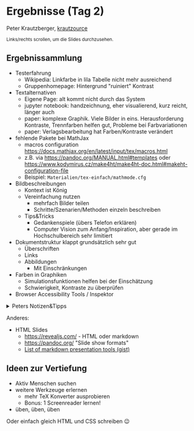 # Ergebnisse (Tag 2)

Peter Krautzberger, [krautzource](https://krautzource.com)

<small>Links/rechts scrollen, um die Slides durchzusehen.</small>

## Ergebnissammlung

- Testerfahrung
  - Wikipedia: Linkfarbe in lila Tabelle nicht mehr ausreichend
  - Gruppenhomepage: Hintergrund "ruiniert" Kontrast
- Textalternativen
  - Eigene Page: alt kommt nicht durch das System
  - jupyter notebook: handzeichnung, eher visualierend, kurz reicht, länger auch
  - paper: komplexe Graphik. Viele Bilder in eins. Herausforderung Kontraste, Trennfarben helfen gut,  Probleme bei Farbvariationen
  - paper: Verlagsbearbeitung hat Farben/Kontraste verändert
- fehlende Pakete bei MathJax
  - macros configuration https://docs.mathjax.org/en/latest/input/tex/macros.html
  - z.B. via https://pandoc.org/MANUAL.html#templates oder https://www.kodymirus.cz/make4ht/make4ht-doc.html#makeht-configuration-file
  - Beispiel: `Materialien/tex-einfach/mathmode.cfg`
- Bildbeschreibungen
  - Kontext ist König
  - Vereinfachung nutzen
    - mehrfach Bilder teilen
    - Schritte/Szenarien/Methoden einzeln beschreiben
  - Tips&Tricks
    - Gedankenspiele (übers Telefon erklären)
    - Computer Vision zum Anfang/Inspiration, aber gerade im Hochschulbereich sehr limitiert
- Dokumentstruktur klappt grundsätzlich sehr gut
  - Überschriften
  - Links
  - Abbildungen
    - Mit Einschränkungen
- Farben in Graphiken
  - Simulationsfunktionen helfen bei der Einschätzung
  - Schwierigkeit, Kontraste zu überprüfen
- Browser Accessibility Tools / Inspektor  

<details><summary>Peters Notizen&amp;Tipps</summary>

- einfach.tex
  - expected errors
- beamer.tex
  - mak4ht: empty heading - frametitle bug
  - pandoc: 2x h1 (title, section)
- color.tex
  - axe findet nur text color, nicht in MathJax
  - pandoc verliert content fcolorbox
- figures.tex
  - nested figures in make4ht nicht detektierbar
  - pandoc macht keinen dummy alt text - detektierbar
  - beide können includegraphics alt
- lists.tex
  - beide verlieren `\item[]` Konstruktionen
  - pandoc: link Inhalt inkorrekt aber link ok; keine description lists
  - Nummerierungen variieren - Referenzen können Probleme bringen.
- mathmode.tex
  - MathJax notwendig
- sprache.tex
  - make4ht: schafft nur globales lang
  - pandoc schafft nur lokales lang, aber flag `-V lang="fr"` geht
- theorem.tex
  - keine Struktur für niemand
  - LaTeX hilft (Label+Title am Anfang)
- toc.tex
   - level skipping
   - make4ht keine TOC struktur
   - pandoc keine Nummerierung aber listen

</details>

Anderes:
- ​HTML Slides
  - https://revealjs.com/ - HTML oder markdown
  - https://pandoc.org/ "Slide show formats"
  - [List of markdown presentation tools (gist)](https://gist.github.com/johnloy/27dd124ad40e210e91c70dd1c24ac8c8)


## Ideen zur Vertiefung

- Aktiv Menschen suchen
- weitere Werkzeuge erlernen
  - mehr TeX Konverter ausprobieren
  - Bonus: 1 Screenreader lernen!
- üben, üben, üben


Oder einfach gleich HTML und CSS schreiben 😉
